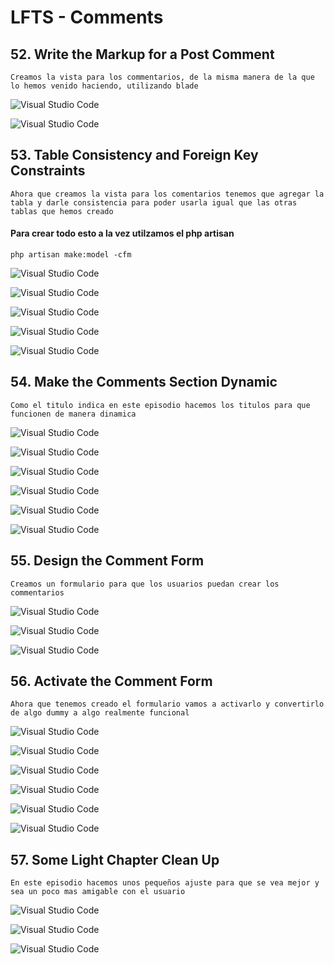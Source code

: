 # LFTS - Comments

## 52. Write the Markup for a Post Comment
    Creamos la vista para los commentarios, de la misma manera de la que lo hemos venido haciendo, utilizando blade

![Visual Studio Code](./images/comments%2052.PNG "Creacion de la vista para commentarios")

![Visual Studio Code](./images/show%2052.PNG "Modificacion de la vista de de los post para que muestre la seccion de de los comentarios")


## 53. Table Consistency and Foreign Key Constraints
    Ahora que creamos la vista para los comentarios tenemos que agregar la tabla y darle consistencia para poder usarla igual que las otras tablas que hemos creado

#### Para crear todo esto a la vez utilzamos el php artisan

```
php artisan make:model -cfm
```

![Visual Studio Code](./images/comment-model%20%2053.PNG "Creacion del modelo para los comentarios")

![Visual Studio Code](./images/comment-controller%20%2053.PNG "Creacion del controlador para los comentarios")

![Visual Studio Code](./images/comment-factory%20%2053.PNG "Creacion del factory para los comentarios")

![Visual Studio Code](./images/comment-table%2053.PNG "Creacion de la migracion para la tabla de los comentarios")

![Visual Studio Code](./images/post-migrate%2053.PNG "Modificacion de la de la base de datos de los post para que tenga sentido con los cambios que acabamos de hacer")



## 54. Make the Comments Section Dynamic
    Como el titulo indica en este episodio hacemos los titulos para que funcionen de manera dinamica

![Visual Studio Code](./images/comment-factory%20%2054.PNG "agregamos datos al factory de comentarios")

![Visual Studio Code](./images/comment-model%20%2054.PNG "agregamos las funciones que ocupa el modelo de commentarios paara que se establecer las relaciones")

![Visual Studio Code](./images/post-model%2054.PNG "Agregamos la funcion para que basicamente indicar que unpost puede tener varios comentarios")

![Visual Studio Code](./images/seeder%2054.PNG "Modificamos el seeder para que creer  10 comentarios y en este caso para que todos pertenecan a un usuario en especifico ")

![Visual Studio Code](./images/comment%2054.PNG "Modificacion de la vista de los comentarios")

![Visual Studio Code](./images/show%2054.PNG "Modificacion de la vista de los post para mostrar los comentarios en los post")



## 55. Design the Comment Form
    Creamos un formulario para que los usuarios puedan crear los commentarios

![Visual Studio Code](./images/comment%2055.PNG "Modificacion de la vista de commentarios para que se puedan agregar")

![Visual Studio Code](./images/show%2055.PNG "Modificacion de la vista de los post")

![Visual Studio Code](./images/panel%2055.PNG "Creacion de la vista panel")



## 56. Activate the Comment Form
    Ahora que tenemos creado el formulario vamos a activarlo y convertirlo de algo dummy a algo realmente funcional

![Visual Studio Code](./images/web%2056.PNG "Modificacion del archivo de rutas")

![Visual Studio Code](./images/show%2056.PNG "Modificacion de la vista de los post en el area de comentarios")

![Visual Studio Code](./images/comment%2056.PNG "Modificacion de la vista de comentarios")

![Visual Studio Code](./images/provider%2056.PNG "Modificacion del Serviceprovider(modificacion que no voy a usar)")

![Visual Studio Code](./images/comment-model%20%2056.PNG "Modificacion del modelo de commentarios")

![Visual Studio Code](./images/comment-controller%20%2056.PNG "Modificacion del controlador de commentarios")



## 57. Some Light Chapter Clean Up
    En este episodio hacemos unos pequeños ajuste para que se vea mejor y sea un poco mas amigable con el usuario


![Visual Studio Code](./images/submit-button%2057.PNG "Creacion de una vista para el boton de submit")

![Visual Studio Code](./images/add-comment%2057.PNG "Creacion de vista aparte para crear un commentario(form))")

![Visual Studio Code](./images/show%2057.PNG "Modificacion del la vista de los post para modficar la forma en la que se añaden los comentarios")